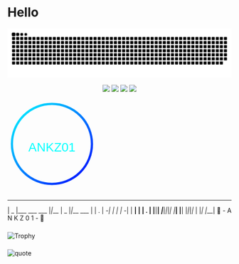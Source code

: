 # Hello 

<div align="center">
<picture>
  <source
    media="(prefers-color-scheme: dark)"
    srcset="https://raw.githubusercontent.com/platane/snk/output/github-contribution-grid-snake-dark.svg"
  />
  <source
    media="(prefers-color-scheme: light)"
    srcset="https://raw.githubusercontent.com/platane/snk/output/github-contribution-grid-snake.svg"
  />
  <img
    alt="github contribution grid snake animation"
    src="https://raw.githubusercontent.com/platane/snk/output/github-contribution-grid-snake.svg"
  />
</picture>

  <p align="centre">
  <img src="https://img.shields.io/badge/Code-TypeScript-informational?style=flat&logo=typescript&logoColor=white" />
  <img src="https://img.shields.io/badge/Framework-Next.js-blue?style=flat&logo=nextdotjs" />
  <img src="https://img.shields.io/badge/Styling-TailwindCSS-blueviolet?style=flat&logo=tailwindcss" />
  <img src="https://img.shields.io/badge/Database-Firebase-orange?style=flat&logo=firebase" />
</p>
<!--
<img src="https://github-readme-stats.vercel.app/api?username=ankanz1&show_icons=true&theme=radical" height="150" alt="Ankan's GitHub stats"  /> -->

</div
  
###
<svg width="200" height="200" viewBox="0 0 200 200" fill="none" xmlns="http://www.w3.org/2000/svg">
  <circle cx="100" cy="100" r="90" stroke="url(#grad)" stroke-width="5"/>
  <text x="50%" y="55%" dominant-baseline="middle" text-anchor="middle" fill="#00FFFF" font-family="Orbitron, sans-serif" font-size="28">
    ANKZ01
  </text>
  <defs>
    <linearGradient id="grad" x1="0" y1="0" x2="1" y2="1">
      <stop offset="0%" stop-color="#0ff"/>
      <stop offset="100%" stop-color="#00f"/>
    </linearGradient>
  </defs>
</svg>

###

 _____              _        _____ _       
|  _  |___ ___ ___ |_|___   |  _  |_|___ ___ 
|     | . | -_|   | | | -_|  |   __| |   | . |
|__|__|  _|___|_|_|_| |___|  |__|  |_|_|_|_  |
      |_|                              |___|
 🔮        -      A N K Z 0 1   -     🔮


###

<div align="centre">
  
<img src="https://github-profile-trophy.vercel.app/?username=ryo-ma&theme=radical" height="150" alt="Trophy"  />

</div>




</div>
<!--
![3D Contributions](https://github.com/ankanz1/ankanz1/blob/main/assets/github-contribution-grid-snake.gif)
-->

###
<div align="centre">
  
<img src="https://quotes-github-readme.vercel.app/api?type=horizontal&theme=radical" height="150" alt="quote"  />
</div>


<!--
[![Spotify](https://novatorem-ankz01.vercel.app/api/spotify)](https://open.spotify.com/user/your-spotify-id)
-->

<!--
![IP Tracker](https://iplogger.org/1pLmW6.png) 

![Weather](https://wttr.in/Kolkata?format=3)
-->





